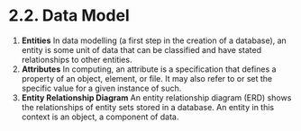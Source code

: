 # 2.2. Data Model

1. **Entities** In data modelling (a first step in the creation of a database), an entity is some unit of data that can be classified and have stated relationships to other entities.&#x20;
2. **Attributes** In computing, an attribute is a specification that defines a property of an object, element, or file. It may also refer to or set the specific value for a given instance of such.
3. **Entity Relationship Diagram** An entity relationship diagram (ERD) shows the relationships of entity sets stored in a database. An entity in this context is an object, a component of data.
